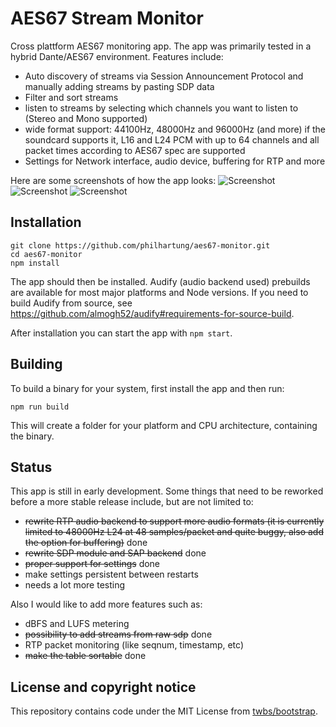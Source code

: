 # AES67 Stream Monitor
Cross plattform AES67 monitoring app. The app was primarily tested in a hybrid Dante/AES67 environment. Features include:
 * Auto discovery of streams via Session Announcement Protocol and manually adding streams by pasting SDP data
 * Filter and sort streams
 * listen to streams by selecting which channels you want to listen to (Stereo and Mono supported)
 * wide format support: 44100Hz, 48000Hz and 96000Hz (and more) if the soundcard supports it, L16 and L24 PCM with up to 64 channels and all packet times according to AES67 spec are supported
 * Settings for Network interface, audio device, buffering for RTP and more

Here are some screenshots of how the app looks:
![Screenshot](doc/screenshot.png "Screenshot")
![Screenshot](doc/details.png "Screenshot details")
![Screenshot](doc/settings.png "Screenshot settings")

## Installation
```
git clone https://github.com/philhartung/aes67-monitor.git
cd aes67-monitor
npm install
```
The app should then be installed.  Audify (audio backend used) prebuilds are available for most major platforms and Node versions. If you need to build Audify from source, see https://github.com/almogh52/audify#requirements-for-source-build.

After installation you can start the app with `npm start`.

## Building
To build a binary for your system, first install the app and then run:
```
npm run build
```
This will create a folder for your platform and CPU architecture, containing the binary.

## Status
This app is still in early development. Some things that need to be reworked before a more stable release include, but are not limited to:
 * ~~rewrite RTP audio backend to support more audio formats (it is currently limited to 48000Hz L24 at 48 samples/packet and quite buggy, also add the option for buffering)~~ done
 * ~~rewrite SDP module and SAP backend~~ done
 * ~~proper support for settings~~ done
 * make settings persistent between restarts
 * needs a lot more testing
 
 Also I would like to add more features such as:
  * dBFS and LUFS metering
  * ~~possibility to add streams from raw sdp~~ done
  * RTP packet monitoring (like seqnum, timestamp, etc)
  * ~~make the table sortable~~ done
 

## License and copyright notice
This repository contains code under the MIT License from [twbs/bootstrap](https://github.com/twbs/bootstrap).
